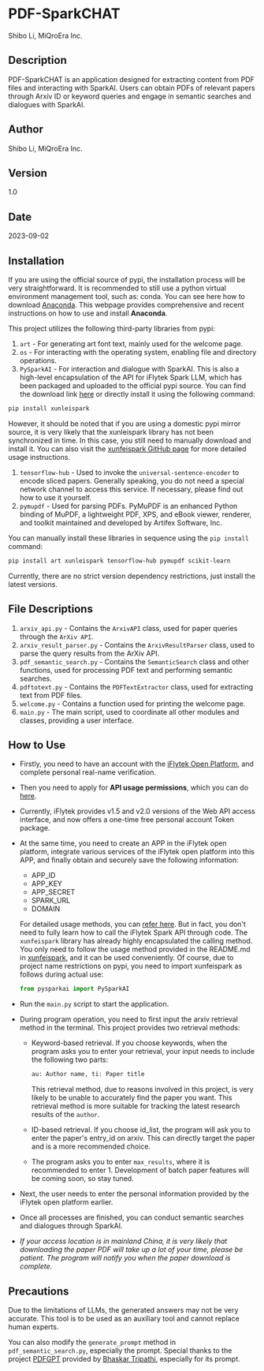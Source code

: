 # PDF-SparkCHAT

Shibo Li, MiQroEra Inc.

## Description

PDF-SparkCHAT is an application designed for extracting content from PDF files and interacting with SparkAI. Users can obtain PDFs of relevant papers through Arxiv ID or keyword queries and engage in semantic searches and dialogues with SparkAI.

## Author

Shibo Li, MiQroEra Inc.

## Version

1.0

## Date

2023-09-02

## Installation

If you are using the official source of pypi, the installation process will be very straightforward. It is recommended to still use a python virtual environment management tool, such as: conda. You can see here how to download [Anaconda](https://www.anaconda.com/download). This webpage provides comprehensive and recent instructions on how to use and install **Anaconda**.

This project utilizes the following third-party libraries from pypi:

1. `art` - For generating art font text, mainly used for the welcome page.
2. `os` - For interacting with the operating system, enabling file and directory operations.
3. `PySparkAI` - For interaction and dialogue with SparkAI. This is also a high-level encapsulation of the API for iFlytek Spark LLM, which has been packaged and uploaded to the official pypi source. You can find the download link [here](https://pypi.org/project/xunfeispark/) or directly install it using the following command:

```bash
pip install xunleispark
```

However, it should be noted that if you are using a domestic pypi mirror source, it is very likely that the xunleispark library has not been synchronized in time. In this case, you still need to manually download and install it. You can also visit the [xunfeispark GitHub page](https://github.com/lichman0405/xunfeispark) for more detailed usage instructions.

1. `tensorflow-hub` - Used to invoke the `universal-sentence-encoder` to encode sliced papers. Generally speaking, you do not need a special network channel to access this service. If necessary, please find out how to use it yourself.
2. `pymupdf` - Used for parsing PDFs. PyMuPDF is an enhanced Python binding of MuPDF, a lightweight PDF, XPS, and eBook viewer, renderer, and toolkit maintained and developed by Artifex Software, Inc.

You can manually install these libraries in sequence using the `pip install` command:

```bash
pip install art xunleispark tensorflow-hub pymupdf scikit-learn
```

Currently, there are no strict version dependency restrictions, just install the latest versions.

## File Descriptions

1. `arxiv_api.py` - Contains the `ArxivAPI` class, used for paper queries through the `ArXiv API`.
2. `arxiv_result_parser.py` - Contains the `ArxivResultParser` class, used to parse the query results from the ArXiv API.
3. `pdf_semantic_search.py` - Contains the `SemanticSearch` class and other functions, used for processing PDF text and performing semantic searches.
4. `pdftotext.py` - Contains the `PDFTextExtractor` class, used for extracting text from PDF files.
5. `welcome.py` - Contains a function used for printing the welcome page.
6. `main.py` - The main script, used to coordinate all other modules and classes, providing a user interface.

## How to Use

- Firstly, you need to have an account with the [iFlytek Open Platform](https://www.xfyun.cn/), and complete personal real-name verification.

- Then you need to apply for **API usage permissions**, which you can do [here](https://xinghuo.xfyun.cn/).

- Currently, iFlytek provides v1.5 and v2.0 versions of the Web API access interface, and now offers a one-time free personal account Token package. 

- At the same time, you need to create an APP in the iFlytek open platform, integrate various services of the iFlytek open platform into this APP, and finally obtain and securely save the following information:

  - APP_ID
  - APP_KEY
  - APP_SECRET
  - SPARK_URL
  - DOMAIN

  For detailed usage methods, you can [refer here](https://www.xfyun.cn/doc/spark/Web.html). But in fact, you don't need to fully learn how to call the iFlytek Spark API through code. The `xunfeispark` library has already highly encapsulated the calling method. You only need to follow the usage method provided in the README.md in [xunfeispark](https://pypi.org/project/xunfeispark/), and it can be used conveniently. Of course, due to project name restrictions on pypi, you need to import xunfeispark as follows during actual use:

  ```python
  from pysparkai import PySparkAI
  ```

- Run the `main.py` script to start the application.

- During program operation, you need to first input the arxiv retrieval method in the terminal. This project provides two retrieval methods:

  - Keyword-based retrieval. If you choose keywords, when the program asks you to enter your retrieval, your input needs to include the following two parts:

    ```txt
    au: Author name, ti: Paper title
    ```

    This retrieval method, due to reasons involved in this project, is very likely to be unable to accurately find the paper you want. This retrieval method is more suitable for tracking the latest research results of the `author`.

  - ID-based retrieval. If you choose id_list, the program will ask you to enter the paper's entry_id on arxiv. This can directly target the paper and is a more recommended choice.

  - The program asks you to enter `max_results`, where it is recommended to enter 1. Development of batch paper features will be coming soon, so stay tuned.

- Next, the user needs to enter the personal information provided by the iFlytek open platform earlier.

- Once all processes are finished, you can conduct semantic searches and dialogues through SparkAI.

- *If your access location is in mainland China, it is very likely that downloading the paper PDF will take up a lot of your time, please be patient. The program will notify you when the paper download is complete.*

## Precautions

Due to the limitations of LLMs, the generated answers may not be very accurate. This tool is to be used as an auxiliary tool and cannot replace human experts.

You can also modify the `generate_prompt` method in `pdf_semantic_search.py`, especially the prompt. Special thanks to the project [PDFGPT](https://github.com/bhaskatripathi/pdfGPT) provided by [Bhaskar Tripathi](https://github.com/bhaskatripathi), especially for its prompt.